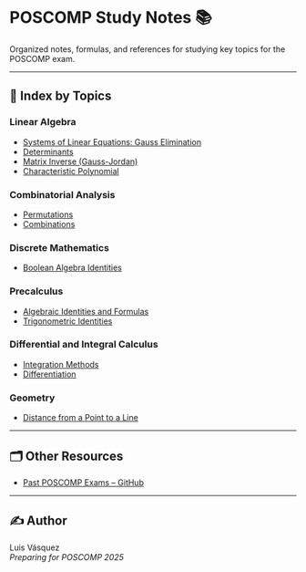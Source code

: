 <!-- File: README.md -->

# POSCOMP Study Notes 📚

Organized notes, formulas, and references for studying key topics for the POSCOMP exam.

---

## 📌 Index by Topics

### Linear Algebra
- [Systems of Linear Equations: Gauss Elimination](./linear_algebra/gauss_elimination.md)
- [Determinants](./linear_algebra/determinants.md)
- [Matrix Inverse (Gauss-Jordan)](./linear_algebra/matrix_inverse.md)
- [Characteristic Polynomial](./linear_algebra/characteristic_polynomial.md)

### Combinatorial Analysis
- [Permutations](./combinatorics/permutations.md)
- [Combinations](./combinatorics/combinations.md)

### Discrete Mathematics
- [Boolean Algebra Identities](./discrete_math/boolean_algebra.md)

### Precalculus
- [Algebraic Identities and Formulas](./precalculus/precalculus.md)
- [Trigonometric Identities](./precalculus/trigonometry.md)

### Differential and Integral Calculus
- [Integration Methods](./calculus/integration_methods.md)
- [Differentiation](./calculus/differentiation.md)

### Geometry
- [Distance from a Point to a Line](./geometry/point_line_distance.md)

---

## 🗂 Other Resources
- [Past POSCOMP Exams – GitHub](https://github.com/amimaro/Provas-POSCOMP)

---

## ✍️ Author

Luis Vásquez  
_Preparing for POSCOMP 2025_
